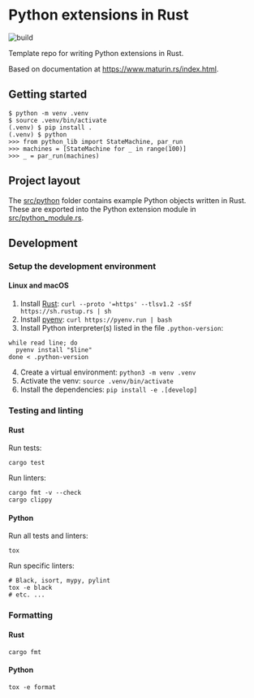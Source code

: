 # Python extensions in Rust

![build](https://github.com/kmdouglass/python-rust/actions/workflows/build.yml/badge.svg)

Template repo for writing Python extensions in Rust.

Based on documentation at https://www.maturin.rs/index.html.

## Getting started

```console
$ python -m venv .venv
$ source .venv/bin/activate
(.venv) $ pip install .
(.venv) $ python
>>> from python_lib import StateMachine, par_run
>>> machines = [StateMachine for _ in range(100)]
>>> _ = par_run(machines)

```

## Project layout

The [src/python](src/python) folder contains example Python objects written in Rust. These are exported into the Python extension module in [src/python_module.rs](src/python_module.rs).

## Development

### Setup the development environment

#### Linux and macOS

1. Install [Rust](https://www.rust-lang.org/learn/get-started): `curl --proto '=https' --tlsv1.2 -sSf https://sh.rustup.rs | sh`
2. Install [pyenv](https://github.com/pyenv/pyenv): `curl https://pyenv.run | bash`
3. Install Python interpreter(s) listed in the file `.python-version`:

```console
while read line; do
  pyenv install "$line"
done < .python-version
```
4. Create a virtual environment: `python3 -m venv .venv`
5. Activate the venv: `source .venv/bin/activate`
6. Install the dependencies: `pip install -e .[develop]`

### Testing and linting

#### Rust

Run tests:

```console
cargo test
```

Run linters:

 ``` console
 cargo fmt -v --check
 cargo clippy
 ```

 #### Python

 Run all tests and linters:

 ```console
 tox
 ```

 Run specific linters:

```console
# Black, isort, mypy, pylint
tox -e black
# etc. ...
```

### Formatting

#### Rust

```console
cargo fmt
```

#### Python

```console
tox -e format
```
